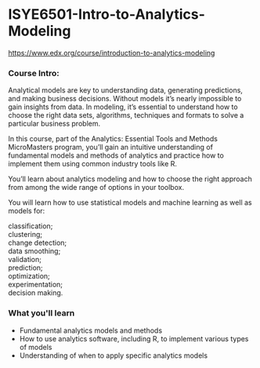# ISYE6501-Intro-to-Analytics-Modeling
 
https://www.edx.org/course/introduction-to-analytics-modeling

### Course Intro:
Analytical models are key to understanding data, generating predictions, and making business decisions. Without models it’s nearly impossible to gain insights from data. In modeling, it’s essential to understand how to choose the right data sets, algorithms, techniques and formats to solve a particular business problem.

In this course, part of the Analytics: Essential Tools and Methods MicroMasters program, you’ll gain an intuitive understanding of fundamental models and methods of analytics and practice how to implement them using common industry tools like R.

You’ll learn about analytics modeling and how to choose the right approach from among the wide range of options in your toolbox.

You will learn how to use statistical models and machine learning as well as models for:

classification;  
clustering;  
change detection;  
data smoothing;  
validation;  
prediction;  
optimization;  
experimentation;  
decision making.  


### What you'll learn

* Fundamental analytics models and methods
* How to use analytics software, including R, to implement various types of models
* Understanding of when to apply specific analytics models
